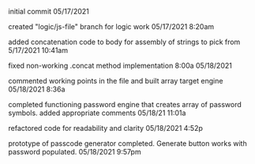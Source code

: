 initial commit 05/17/2021 

created "logic/js-file" branch for logic work 05/17/2021 8:20am

added concatenation code to body for assembly of strings to pick from 5/17/2021 10:41am

fixed non-working .concat method implementation 8:00a 05/18/2021 

commented working points in the file and built array target engine 05/18/2021 8:36a

completed functioning password engine that creates array of password symbols.  added appropriate comments 05/18/21 11:01a

refactored code for readability and clarity 05/18/2021 4:52p

prototype of passcode generator completed. Generate button works with password populated.  05/18/2021 9:57pm